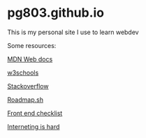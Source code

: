 # pg803.github.io
This is my personal site I use to learn webdev

Some resources:

[MDN Web docs](https://developer.mozilla.org/en-US/)

[w3schools](https://www.w3schools.com/)

[Stackoverflow](https://stackoverflow.com)

[Roadmap.sh](https://roadmap.sh)

[Front end checklist](https://github.com/thedaviddias/Front-End-Checklist)

[Interneting is hard](https://www.internetingishard.com)
